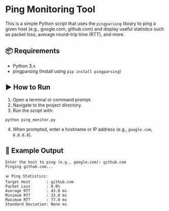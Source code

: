
# Ping Monitoring Tool

This is a simple Python script that uses the `pingparsing` library to ping a given host (e.g., google.com, github.com) and display useful statistics such as packet loss, average round-trip time (RTT), and more.

## 📦 Requirements

- Python 3.x
- pingparsing (Install using `pip install pingparsing`)

## ▶️ How to Run

1. Open a terminal or command prompt.
2. Navigate to the project directory.
3. Run the script with:

```
python ping_monitor.py
```

4. When prompted, enter a hostname or IP address (e.g., `google.com`, `8.8.8.8`).

## 🧪 Example Output

```
Enter the host to ping (e.g., google.com): github.com
Pinging github.com...

📊 Ping Statistics:
Target Host       : github.com
Packet Loss       : 0.0%
Average RTT       : 43.0 ms
Minimum RTT       : 33.0 ms
Maximum RTT       : 77.0 ms
Standard Deviation: None ms
```


